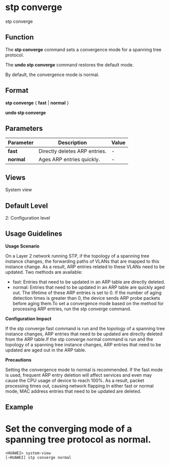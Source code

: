 stp converge
============

stp converge

Function
--------



The **stp converge** command sets a convergence mode for a spanning tree protocol.

The **undo stp converge** command restores the default mode.



By default, the convergence mode is normal.


Format
------

**stp converge** { **fast** | **normal** }

**undo stp converge**


Parameters
----------

| Parameter | Description | Value |
| --- | --- | --- |
| **fast** | Directly deletes ARP entries. | - |
| **normal** | Ages ARP entries quickly. | - |



Views
-----

System view


Default Level
-------------

2: Configuration level


Usage Guidelines
----------------

**Usage Scenario**

On a Layer 2 network running STP, if the topology of a spanning tree instance changes, the forwarding paths of VLANs that are mapped to this instance change. As a result, ARP entries related to these VLANs need to be updated. Two methods are available:

* fast: Entries that need to be updated in an ARP table are directly deleted.
* normal: Entries that need to be updated in an ARP table are quickly aged out. The lifetime of these ARP entries is set to 0. If the number of aging detection times is greater than 0, the device sends ARP probe packets before aging them.To set a convergence mode based on the method for processing ARP entries, run the stp converge command.

**Configuration Impact**



If the stp converge fast command is run and the topology of a spanning tree instance changes, ARP entries that need to be updated are directly deleted from the ARP table.If the stp converge normal command is run and the topology of a spanning tree instance changes, ARP entries that need to be updated are aged out in the ARP table.



**Precautions**



Setting the convergence mode to normal is recommended. If the fast mode is used, frequent ARP entry deletion will affect services and even may cause the CPU usage of device to reach 100%. As a result, packet processing times out, causing network flapping.In either fast or normal mode, MAC address entries that need to be updated are deleted.




Example
-------

# Set the converging mode of a spanning tree protocol as normal.
```
<HUAWEI> system-view
[~HUAWEI] stp converge normal

```